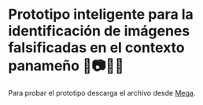 # Prototipo inteligente para la identificación de imágenes falsificadas en el contexto panameño 🥸📷🚫🐍

Para probar el prototipo descarga el archivo desde [Mega](https://mega.nz/file/dL8AnIZK#UgkYFeWFhivBebtw2MRT1XFQE1hYRze_yH9BHjnq5sc).
